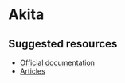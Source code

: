 # Akita

## Suggested resources
- [Official documentation](https://netbasal.gitbook.io/akita/)
- [Articles](https://netbasal.gitbook.io/akita/general/blog-posts)
